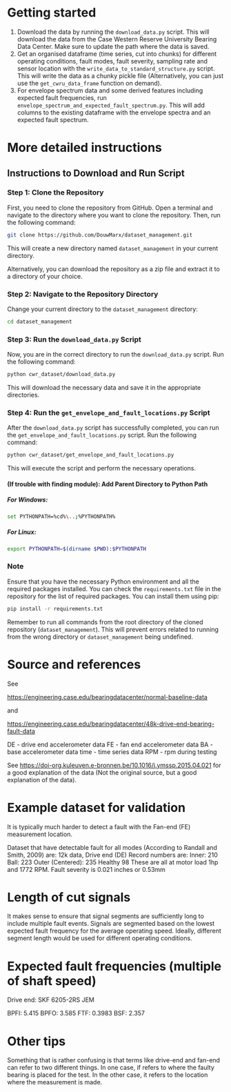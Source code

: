 # Getting started
1) Download the data by running the `download_data.py` script. This will download the data from the Case Western Reserve University Bearing Data Center. Make sure to update the path where the data is saved.
2) Get an organised dataframe (time series, cut into chunks) for different operating conditions, fault modes, fault severity, sampling rate and sensor location with the `write_data_to_standard_structure.py` script. This will write the data as a chunky pickle file (Alternatively, you can just use the `get_cwru_data_frame` function on demand).
3) For envelope spectrum data and some derived features including expected fault frequencies, run `envelope_spectrum_and_expected_fault_spectrum.py`. This will add columns to the existing dataframe with the envelope spectra and an expected fault spectrum.

# More detailed instructions
## Instructions to Download and Run Script

### Step 1: Clone the Repository

First, you need to clone the repository from GitHub. Open a terminal and navigate to the directory where you want to clone the repository. Then, run the following command:

```bash
git clone https://github.com/DouwMarx/dataset_management.git
```

This will create a new directory named `dataset_management` in your current directory.

Alternatively, you can download the repository as a zip file and extract it to a directory of your choice.

### Step 2: Navigate to the Repository Directory

Change your current directory to the `dataset_management` directory:

```bash
cd dataset_management
```

### Step 3: Run the `download_data.py` Script

Now, you are in the correct directory to run the `download_data.py` script. Run the following command:

```bash
python cwr_dataset/download_data.py
```

This will download the necessary data and save it in the appropriate directories.

### Step 4: Run the `get_envelope_and_fault_locations.py` Script

After the `download_data.py` script has successfully completed, you can run the `get_envelope_and_fault_locations.py` script. Run the following command:

```bash
python cwr_dataset/get_envelope_and_fault_locations.py
```

This will execute the script and perform the necessary operations.

#### (If trouble with finding module): Add Parent Directory to Python Path

##### For Windows:
```bash
set PYTHONPATH=%cd%\..;%PYTHONPATH%
```

##### For Linux:
```bash
export PYTHONPATH=$(dirname $PWD):$PYTHONPATH
```

### Note

Ensure that you have the necessary Python environment and all the required packages installed. You can check the `requirements.txt` file in the repository for the list of required packages. You can install them using pip:

```bash
pip install -r requirements.txt
```

Remember to run all commands from the root directory of the cloned repository (`dataset_management`). This will prevent errors related to running from the wrong directory or `dataset_management` being undefined.


# Source and references

See 

https://engineering.case.edu/bearingdatacenter/normal-baseline-data

and 

https://engineering.case.edu/bearingdatacenter/48k-drive-end-bearing-fault-data

DE - drive end accelerometer data
FE - fan end accelerometer data
BA - base accelerometer data
time - time series data
RPM - rpm during testing

See https://doi-org.kuleuven.e-bronnen.be/10.1016/j.ymssp.2015.04.021 for a good explanation of the data (Not the original source, but a good explanation of the data).

# Example dataset for validation
It is typically much harder to detect a fault with the Fan-end (FE) measurement location.

Dataset that have detectable fault for all modes (According to Randall and Smith, 2009) are:
12k data, Drive end (DE)
Record numbers are:
Inner:            210 
Ball:             223
Outer (Centered): 235
Healthy            98
These are all at motor load 1hp and 1772 RPM.
Fault severity is 0.021 inches or 0.53mm

# Length of cut signals
It makes sense to ensure that signal segments are sufficiently long to include multiple fault events.
Signals are segmented based on the lowest expected fault frequency for the average operating speed.
Ideally, different segment length would be used for different operating conditions. 


# Expected fault frequencies (multiple of shaft speed)
Drive end: SKF 6205-2RS JEM

BPFI: 5.415
BPFO: 3.585
FTF: 0.3983
BSF: 2.357

# Other tips
Something that is rather confusing is that terms like drive-end and fan-end can refer to two different things.
In one case, if refers to where the faulty bearing is placed for the test.
In the other case, it refers to the location where the measurement is made.

